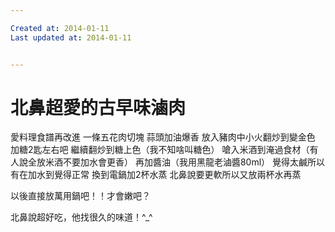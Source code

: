 ```yaml
---

Created at: 2014-01-11
Last updated at: 2014-01-11


---
```


# 北鼻超愛的古早味滷肉


愛料理食譜再改進
一條五花肉切塊
蒜頭加油爆香
放入豬肉中小火翻炒到變金色
加糖2匙左右吧
繼續翻炒到糖上色（我不知啥叫糖色）
嗆入米酒到淹過食材（有人說全放米酒不要加水會更香）
再加醬油（我用黑龍老滷醬80ml）
覺得太鹹所以有在加水到覺得正常
換到電鍋加2杯水蒸
北鼻說要更軟所以又放兩杯水再蒸

以後直接放萬用鍋吧！！才會嫩吧？

北鼻說超好吃，他找很久的味道！^\_^

